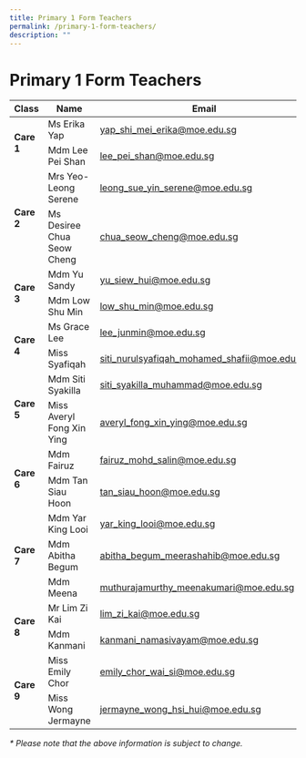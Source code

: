 ```yaml
---
title: Primary 1 Form Teachers
permalink: /primary-1-form-teachers/
description: ""
---
```

# Primary 1 Form Teachers

<table>
<thead>
  <tr>
    <th>Class</th>
    <th>Name</th>
    <th>Email</th>
  </tr>
</thead>
<tbody>
  <tr>
    <td rowspan="2"><b>Care 1</b></td>
    <td>Ms Erika Yap</td>
    <td><a href="mailto:yap_shi_mei_erika@moe.edu.sg">yap_shi_mei_erika@moe.edu.sg</a></td>
  </tr>
  <tr>
    <td>Mdm Lee Pei Shan</td>
    <td><a href="mailto:lee_pei_shan@moe.edu.sg">lee_pei_shan@moe.edu.sg</a></td>
  </tr>
  <tr>
    <td rowspan="2"><b>Care 2</b></td>
    <td>Mrs Yeo-Leong Serene </td>
    <td><a href="mailto:leong_sue_yin_serene@moe.edu.sg">leong_sue_yin_serene@moe.edu.sg</a></td>
  </tr>
  <tr>
    <td>Ms Desiree Chua Seow Cheng</td>
    <td><a href="mailto:chua_seow_cheng@moe.edu.sg">chua_seow_cheng@moe.edu.sg</a></td>
  </tr>
  <tr>
    <td rowspan="2"><b>Care 3</b></td>
    <td>Mdm Yu Sandy</td>
    <td><a href="mailto:yu_siew_hui@moe.edu.sg">yu_siew_hui@moe.edu.sg</a></td>
  </tr>
  <tr>
    <td>Mdm Low Shu Min</td>
    <td><a href="mailto:low_shu_min@moe.edu.sg">low_shu_min@moe.edu.sg</a></td>
  </tr>
  <tr>
    <td rowspan="2"><b>Care 4</b></td>
    <td>Ms Grace Lee</td>
    <td><a href="mailto:lee_junmin@moe.edu.sg">lee_junmin@moe.edu.sg</a></td>
  </tr>
  <tr>
    <td>Miss Syafiqah</td>
    <td><a href="mailto:siti_nurulsyafiqah_mohamed_shafii@moe.edu.sg">siti_nurulsyafiqah_mohamed_shafii@moe.edu.sg</a></td>
  </tr>
  <tr>
    <td rowspan="2"><b>Care 5</b></td>
    <td>Mdm Siti Syakilla</td>
    <td><a href="mailto:siti_syakilla_muhammad@moe.edu.sg">siti_syakilla_muhammad@moe.edu.sg</a></td>
  </tr>
  <tr>
    <td>Miss Averyl Fong Xin Ying</td>
    <td><a href="mailto:averyl_fong_xin_ying@moe.edu.sg">averyl_fong_xin_ying@moe.edu.sg</a></td>
  </tr>
  <tr>
    <td rowspan="2"><b>Care 6</b></td>
    <td>Mdm Fairuz</td>
    <td><a href="mailto:fairuz_mohd_salin@moe.edu.sg">fairuz_mohd_salin@moe.edu.sg</a></td>
  </tr>
  <tr>
    <td>Mdm Tan Siau Hoon</td>
    <td><a href="mailto:tan_siau_hoon@moe.edu.sg">tan_siau_hoon@moe.edu.sg</a></td>
  </tr>
  <tr>
    <td rowspan="3"><b>Care 7</b></td>
    <td>Mdm Yar King Looi</td>
    <td><a href="mailto:yar_king_looi@moe.edu.sg">yar_king_looi@moe.edu.sg</a></td>
  </tr>
  <tr>
    <td>Mdm Abitha Begum</td>
    <td><a href="mailto:abitha_begum_meerashahib@moe.edu.sg">abitha_begum_meerashahib@moe.edu.sg</a></td>
  </tr>
<tr>
    <td>Mdm Meena</td>
    <td><a href="mailto:muthurajamurthy_meenakumari@moe.edu.sg">muthurajamurthy_meenakumari@moe.edu.sg</a></td>
  </tr>
  <tr>
    <td rowspan="2"><b>Care 8</b></td>
    <td>Mr Lim Zi Kai</td>
    <td><a href="mailto:lim_zi_kai@moe.edu.sg">lim_zi_kai@moe.edu.sg</a></td>
  </tr>
  <tr>
    <td>Mdm Kanmani</td>
    <td><a href="mailto:kanmani_namasivayam@moe.edu.sg">kanmani_namasivayam@moe.edu.sg</a></td>
  </tr>
  <tr>
    <td rowspan="2"><b>Care 9</b></td>
    <td>Miss Emily Chor</td>
    <td><a href="mailto:emily_chor_wai_si@moe.edu.sg">emily_chor_wai_si@moe.edu.sg</a></td>
  </tr>
  <tr>
    <td>Miss Wong Jermayne</td>
    <td><a href="mailto:jermayne_wong_hsi_hui@moe.edu.sg">jermayne_wong_hsi_hui@moe.edu.sg</a></td>
  </tr>
</tbody>
</table>

_\* Please note that the above information is subject to change._